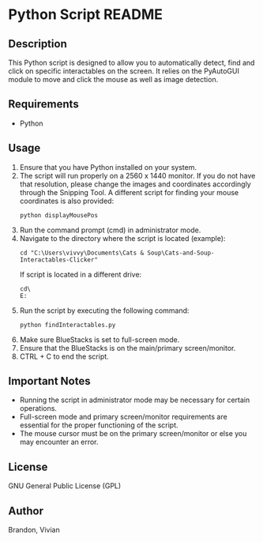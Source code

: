 # Python Script README

## Description
This Python script is designed to allow you to automatically detect, find and click on specific interactables on the screen. It relies on the PyAutoGUI module to move and click the mouse as well as image detection.

## Requirements
- Python

## Usage
1. Ensure that you have Python installed on your system.
2. The script will run properly on a 2560 x 1440 monitor. If you do not have that resolution, please change the images and coordinates accordingly through the Snipping Tool. A different script for finding your mouse coordinates is also provided:
    ```
    python displayMousePos
    ```
3. Run the command prompt (cmd) in administrator mode.
4. Navigate to the directory where the script is located (example):
    ```
    cd "C:\Users\vivvy\Documents\Cats & Soup\Cats-and-Soup-Interactables-Clicker"
    ```
    If script is located in a different drive:
    ```
    cd\
    E:
    ```
5. Run the script by executing the following command:
    ```
    python findInteractables.py
    ```
6. Make sure BlueStacks is set to full-screen mode.
7. Ensure that the BlueStacks is on the main/primary screen/monitor.
8. CTRL + C to end the script.

## Important Notes
- Running the script in administrator mode may be necessary for certain operations.
- Full-screen mode and primary screen/monitor requirements are essential for the proper functioning of the script.
- The mouse cursor must be on the primary screen/monitor or else you may encounter an error.

## License
GNU General Public License (GPL)

## Author
Brandon, Vivian
